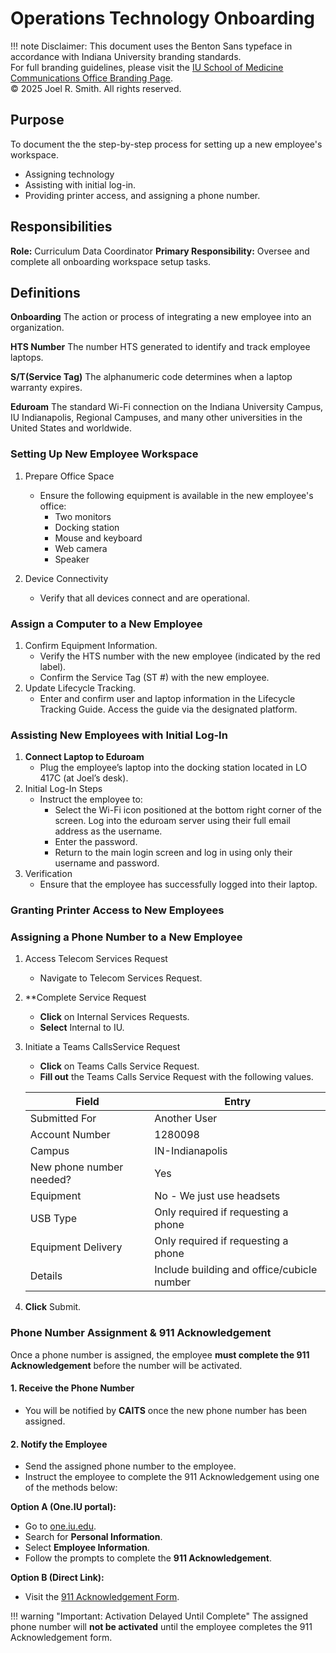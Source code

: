 # Operations Technology Onboarding

!!! note Disclaimer:
    This document uses the Benton Sans typeface in accordance with Indiana University branding standards.  
    For full branding guidelines, please visit the [IU School of Medicine Communications Office Branding Page](https://medicine.iu.edu/brand).  
    © 2025 Joel R. Smith. All rights reserved.

## Purpose

To document the the step-by-step process for setting up a new employee's workspace.

- Assigning technology
- Assisting with initial log-in.  
- Providing printer access, and assigning a phone number.

## Responsibilities

**Role:** Curriculum Data Coordinator
**Primary Responsibility:** Oversee and complete all onboarding workspace setup tasks.

## Definitions

**Onboarding**
The action or process of integrating a new employee into an organization.

**HTS Number**
The number HTS generated to identify and track employee laptops.

**S/T(Service Tag)**
The alphanumeric code determines when a laptop warranty expires.

**Eduroam**
The standard Wi-Fi connection on the Indiana University Campus, IU Indianapolis, Regional Campuses, and many other universities in the United States and worldwide.

### Setting Up New Employee Workspace

1. Prepare Office Space
   - Ensure the following equipment is available in the new employee's office:
      - Two monitors
      - Docking station
      - Mouse and keyboard
      - Web camera
      - Speaker

2. Device Connectivity
   - Verify that all devices connect and are operational.

### Assign a Computer to a New Employee

1. Confirm Equipment Information.
   - Verify the HTS number with the new employee (indicated by the red label).
   - Confirm the Service Tag (ST #) with the new employee.
2. Update Lifecycle Tracking.
   - Enter and confirm user and laptop information in the Lifecycle Tracking Guide. Access the guide via the designated platform.

### Assisting New Employees with Initial Log-In

1. **Connect Laptop to Eduroam**
   - Plug the employee’s laptop into the docking station located in LO 417C (at Joel’s desk).<!--this step is no longer necessary, employees sign into eduroam instead.-->
2. Initial Log-In Steps
   - Instruct the employee to:
     - Select the Wi-Fi icon positioned at the bottom right corner of the screen. Log into the eduroam server using their full email address as the username.
     - Enter the password.
     - Return to the main login screen and log in using only their username and password.
3. Verification
   - Ensure that the employee has successfully logged into their laptop.

### Granting Printer Access to New Employees

<!-- This entire section is outdated.  The Merb has new instructions>
1.	Access the Printer Directory
o	Click on the Search bar and type Run.
2.	For Long Hall
o	Type \\IU-OTA-PRNT01 and press Enter.
o	In the IU-OTA-PRNT01 window, type 191225-LOMailRoom in the search field (top right) and press Enter.
o	Double-click on 191225-LOMailRoom.
3.	For Med Sci
o	Type \\ ewa-prnp14.ads.iu.edu and press Enter.
o	 type IN_DMSE_MS122K in the search field (top right) and press Enter.
o	Double-click on IN_DMSE_MS122K.
4.	For Main Office – Med Sci
o	Type \\ewa-prnp14.ads.iu.edu and press Enter.
o	In the IU-OTA-PRNT01 window, type 206375-MS164 in the search field (top right) and press Enter.
o	Double-click on 206375-MS164.
5.	Confirmation of Access
o	Verify that the employee now has printer access.
o	If the employee does not have access, contact htshelp@iu.edu for assistance.-->
### Assigning a Phone Number to a New Employee

1. Access Telecom Services Request
     - Navigate to Telecom Services Request.
2. **Complete Service Request
     - **Click** on Internal Services Requests.
     - **Select** Internal to IU.
3. Initiate a Teams CallsService Request
   - **Click** on Teams Calls Service Request.
   - **Fill out** the Teams Calls Service Request with the following values.

    | Field| Entry|
    |------|------|
    |Submitted For| Another User|
    |Account Number| 1280098|
    |Campus| IN-Indianapolis|
    |New phone number needed?|Yes|
    |Equipment| No - We just use headsets|
    |USB Type| Only required if requesting a phone|
    |Equipment Delivery| Only required if requesting a phone|
    |Details| Include building and office/cubicle number|

4. **Click** Submit.

### Phone Number Assignment & 911 Acknowledgement

Once a phone number is assigned, the employee **must complete the 911 Acknowledgement** before the number will be activated.

#### 1. Receive the Phone Number
- You will be notified by **CAITS** once the new phone number has been assigned.

#### 2. Notify the Employee
- Send the assigned phone number to the employee.
- Instruct the employee to complete the 911 Acknowledgement using one of the methods below:

**Option A (One.IU portal):**
- Go to [one.iu.edu](https://one.iu.edu).
- Search for **Personal Information**.
- Select **Employee Information**.
- Follow the prompts to complete the **911 Acknowledgement**.

**Option B (Direct Link):**
- Visit the [911 Acknowledgement Form](https://iunetworks-fireform.eas.iu.edu/online/form/authen/e911).

!!! warning "Important: Activation Delayed Until Complete"
    The assigned phone number will **not be activated** until the employee completes the 911 Acknowledgement form.
